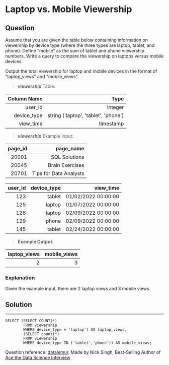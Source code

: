 # Laptop vs. Mobile Viewership

## **Question**

Assume that you are given the table below containing information on viewership by device type (where the three types are laptop, tablet, and phone). Define “mobile” as the sum of tablet and phone viewership numbers. Write a query to compare the viewership on laptops versus mobile devices.

Output the total viewership for laptop and mobile devices in the format of "laptop_views" and "mobile_views".

>***viewership***  Table:

|Column Name|Type|
|---:|---:|
user_id|	integer
device_type|	string ('laptop', 'tablet', 'phone')
view_time|	timestamp

>***viewership*** Example Input:

|page_id|	page_name|
|---:|---:|
20001|	SQL Solutions
20045|    Brain Exercises
20701|	Tips for Data Analysts

user_id|	device_type|	view_time
---:|---:|---:
123|	tablet|	01/02/2022 00:00:00
125|	laptop|	01/07/2022 00:00:00
128|	laptop|	02/09/2022 00:00:00
129|	phone|	02/09/2022 00:00:00
145|	tablet|	02/24/2022 00:00:00

>**Example Output**:

laptop_views|	mobile_views
---:|---:
2|	3

### **Explanation**
Given the example input, there are 2 laptop views and 3 mobile views.

## Solution
---
    SELECT (SELECT COUNT(*)
            FROM viewership 
            WHERE device_type = 'laptop') AS laptop_views, 
            (SELECT count(*) 
            FROM viewership 
            WHERE device_type IN ('tablet','phone')) AS mobile_views;

Question reference: [datalemur](https://datalemur.com/).
                    Made by Nick Singh, Best-Selling Author of [Ace the Data Science Interview](https://www.amazon.com/dp/0578973839?&linkCode=sl1&tag=datalemur-20&linkId=be42c7443fa05a3c9d783fee4e6f4762&language=en_US&ref_=as_li_ss_tl)

